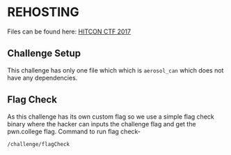 # REHOSTING

Files can be found here: [HITCON CTF 2017](https://github.com/pwncollege/ctf-archive/blob/main/csawctf2014/aerosol/aerosol_can)

## Challenge Setup
This challenge has only one file which which is `aerosol_can` which does not have any dependencies.

## Flag Check
As this challenge has its own custom flag so we use a simple flag check binary where the hacker can inputs the challenge flag and get the pwn.college flag.
Command to run flag check-
```
/challenge/flagCheck
```